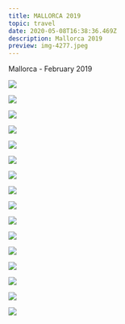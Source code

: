 ```yaml
---
title: MALLORCA 2019
topic: travel
date: 2020-05-08T16:38:36.469Z
description: Mallorca 2019
preview: img-4277.jpeg
---
```

Mallorca - February 2019 

![](img-9668-facetune-11-03-2019-19-40-44.jpg)

![](img-9379.jpeg)

![](img-9552.jpeg)

![](img-9378.jpeg)

![](img-4421.jpeg)

![](img-9360-facetune-27-02-2019-21-58-30.jpg)

![](img-4404.jpeg)

![](img-4413.jpeg)

![](img-4265.jpeg)

![](img-4302.jpeg)

![](img-4225.jpeg)

![](img-4254.jpg)

![](img-4253.jpeg)

![](434a3f44-6453-4fee-b20e-54a10b4de288.jpeg)

![](img-4277.jpeg)

![](72c54103-1167-46dd-b325-a1c221a6ac82.jpeg)
